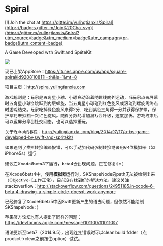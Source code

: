 Spiral
======

[![Join the chat at https://gitter.im/yulingtianxia/Spiral](https://badges.gitter.im/Join%20Chat.svg)](https://gitter.im/yulingtianxia/Spiral?utm_source=badge&utm_medium=badge&utm_campaign=pr-badge&utm_content=badge)

A Game Developed with Swift and SpriteKit  

![](http://byetz.img41.wal8.com/img41/425047_20140623222918/140557437844.gif)  

现已上架AppStore：https://itunes.apple.com/us/app/square-spiral/id920811081?l=zh&ls=1&mt=8  

项目主页：http://spiral.yulingtianxia.com  

游戏规则是：玩家是五角星小球，小球自动沿着陀螺线向外运动，当玩家点击屏幕时五角星小球会跳跃到内层螺旋，当五角星小球碰到红色旋风或滚动到螺旋线终点时游戏结束。玩家吃掉绿色旋风来得2分，吃到紫色三角得一分并获得保护罩，保护罩用来抵挡一次红色旋风。随着分数的增加游戏会升级，速度加快。游戏结束后可以截屏分享到社交网络，也可以选择重玩。

关于Spiral的教程：http://yulingtianxia.com/blog/2014/07/17/a-ios-game-developed-by-swift-and-spritekit/

如果遇到了类型转换编译报错，可以手动加代码强制转换或者用64位模拟器（如iPhone5s）运行

建议在Xcode6beta3下运行，beta4会出现问题，正在修复中:(

在Xcode6beta4中，使用**模拟器**运行时，SKShapeNode的path无法被绘制出来（Objective-C工作正常），目前没有找到好的解决方法，建议关注stackoverflow：http://stackoverflow.com/questions/24951185/in-xcode-6-beta-4-drawing-a-simple-circle-doesnt-work-anymore

已经修复了Xcode6beta5中因Swift更新产生的语法问题，但依然不能绘制SKShapeNode :(  

苹果官方论坛也有人提出了同样的问题：https://devforums.apple.com/message/1011007#1011007

语法更新至beta7（2014.9.5），出现连接错误时可以clean build folder（点product->clean之前按住option）试试。
